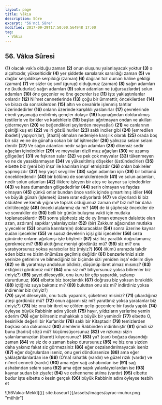 ```yaml
---
layout: page
title: Vâkıa
description: Sûre
excerpt: "56'nci Sûre"
modified: 2017-09-29T17:50:00.564948 17:00
tag: 
 - Vâkıa
---
```


## 56. Vâkıa Sûresi

**(1)** olacak vak’a olduğu zaman
**(2)** onun oluşunu yalanlayacak yoktur
**(3)** o alçaltıcıdır, yükselticidir
**(4)** yer şiddetle sarsılarak sarsıldığı zaman
**(5)** ve dağlar serpildikçe serpildiği (zaman)
**(6)** dağılan toz duman haline geldiği (zaman)
**(7)** ve sizler üç sınıf (gurup) olduğunuz (zaman)
**(8)** sağın adamları ne (kutludurlar) sağın adamları
**(9)** solun adamları ne (uğursuzlardır) solun adamları
**(10)** öne geçenler ve öne geçenler ise
**(11)** işte yaklaştırılanlar onlardır
**(12)** Ni’met cennetlerinde
**(13)** çoğu bir ümmettir, öncekilerden
**(14)** ve birazı da sonrakilerden
**(15)** altın ve cevahirle işlenmiş tahtlar üzerindedirler
**(16)** onların üzerinde karşılıklı yaslanırlar
**(17)** çevrelerinde ebedi yaşamağa erdirilmiş gençler dolaşır
**(18)** kaynağından doldurulmuş testilerle ve ibrikler ve kadehlerle
**(19)** başları ağrıtmayan ondan ve akılları gidermeyen
**(20)** ve beğendikleri şeylerden meyva(lar)
**(21)** ve canlarının çektiği kuş eti
**(22)** ve iri gözlü huriler
**(23)** saklı inciler gibi
**(24)**  [emredilen ibadeti] yapıyor(lar), [itaatli] olmaları nedeniyle karşılık olarak
**(25)** orada boş bir söz ve ne de günaha sokan bir laf işitmezler
**(26)** yalnızca selam selam denilir
**(27)** Ve sağın adamları nedir sağın adamları
**(28)** dikensiz sedir ağaçları içindedirler
**(29)** ve meyvaları dizili muz ağaçları
**(30)** ve uzamış gölge(ler)
**(31)** ve fışkıran sular
**(32)** ve pek çok meyvalar
**(33)** tükenmeyen ve ne de yasaklanmayan
**(34)** ve yükseltilmiş döşekler (üstündedirler)
**(35)** elbette biz (yeni bir) inşa’ ile kadınları inşa’ etmişizdir
**(36)** onları bakireler yapmışızdır
**(37)** hep yaşıt sevgililer
**(38)** sağın adamları için
**(39)** bir bölümü öncekilerdendir
**(40)** bir bölümü de sonrakilerdendir
**(41)** ve solun adamları, nedir solun adamları
**(42)** iliklere işleyen bir ateş ve kaynar su içindedirler
**(43)** ve kara dumandan gölgededirler
**(44)** serin olmayan ve faydası olmayan
**(45)** çünkü onlar bundan önce varlık içinde şımartılmış idiler
**(46)** ve büyük günah (işlemek) üzere ısrar ediyorlardı
**(47)** ve diyorlardı ki biz öldükten ve kemik yığını ve toprak olduğumuz zaman mı? biz mi? bir daha diriltileceğiz
**(48)** önceki atalarımız da mı?
**(49)** de ki şüphesiz öncekiler de ve sonrakiler de
**(50)** belli bir günün buluşma vakti için mutlaka toplanacaklardır
**(51)** sonra şüphesiz siz de ey [iman etmeyen dalalette olan azan, azdıran] sapıklar yalanlayıcılar
**(52)** (bir) Zakkum ağacından mutlaka yiyecekler
**(53)** onunla karınları(nı) dolduracaklar
**(54)** sonra üzerine kaynar sudan içecekler
**(55)** ve susuz develerin içişi gibi içecekler
**(56)** ceza gününde onların ağırlanışı işte böyledir
**(57)** sizi biz yarattık doğrulamanız gerekmez mi?
**(58)** akıttığınız meniyi gördünüz mü?
**(59)** siz mi? onu yaratıyorsunuz yoksa yaratıcılar biz (miyiz?)
**(60)** ölümü aranızda takdir eden biziz ve bizim önümüze geçilmiş değildir
**(61)** benzerlerinizi sizin yerinize getirelim ve bilmediğiniz bir biçimde sizi yeniden inşa’ edelim diye
**(62)** ve ilk yaratmayı andolsun bildiniz, düşünüp ibret almaz mısınız?
**(63)** ektiğinizi gördünüz mü?
**(64)** onu siz mi? bitiyorsunuz yoksa bitirenler biz (miyiz?)
**(65)** şayet dileseydik, onu kuru bir çöp yapardık, sızlanıp dururdunuz;
**(66)** elbette biz borçlandık
**(67)** doğrusu biz yoksun bırakıldık
**(68)** içtiğiniz suya baktınız mı?
**(69)** buluttan onu siz mi? indirdiniz yoksa indirenler biz (miyiz?)	
**(70)** şayet dileseydik, onu tuzlu yapardık, şüketmez misiniz?
**(71)** çıkardığınız ateşi gördünüz mü?
**(72)** onun ağacını siz mi? yarattınız yoksa yaratanlar biz (miyiz?)
**(73)** biz onu bir ibret ve çölden gelip geçenlere bir fayda yaptık
**(74)** öyleyse büyük Rabbinin adını yücelt
**(75)** hayır, yıldızların yerlerine yemin ederim 
**(76)** eğer bilirseniz muhakkak o büyük bir yemindir
**(77)** elbette O, kesinlikle değerli bir Kur’an’dır
**(78)** saklı bir Kitaptadır
**(79)** temizlerden başkası ona dokunmaz
**(80)** alemlerin Rabbinden indirilmiştir
**(81)** şimdi siz bunu [hadisi] sözü mü?  küçümsüyorsunuz
**(82)** ve rızkınızı sizin yalanlamanızdan (ibaret) kılıyorsunuz?
**(83)** ya? (can) boğaza dayandığı zaman
**(84)** ve siz de o zaman bakıp durursunuz
**(85)** ve biz ona sizden daha yakınız fakat siz görmezsiniz
**(86)** eğer cezalandırılmayacak iseniz
**(87)** eğer doğrulardan iseniz, onu geri döndürsenize
**(88)** ama eğer yaklaştırılanlardan ise
**(89)** (O’na) rahatlık (vardır) ve güzel rızık (vardır) ve ni’met cenneti (vardır)
**(90)** ama eğer sağ ashabından ise
**(91)** sağ ashabından selam sana
**(92)** ama eğer sapık yalanlayıcılardan ise
**(93)** kaynar sudan bir ziyafet
**(94)** ve cehenneme atılma (vardır)
**(95)** elbette budur işte elbette o kesin gerçek
**(96)** büyük Rabbinin adını öyleyse tesbih et

![56Vakıa-Mekkî]({{ site.baseurl }}/assets/images/ayrac-muhur.png "mühür")
